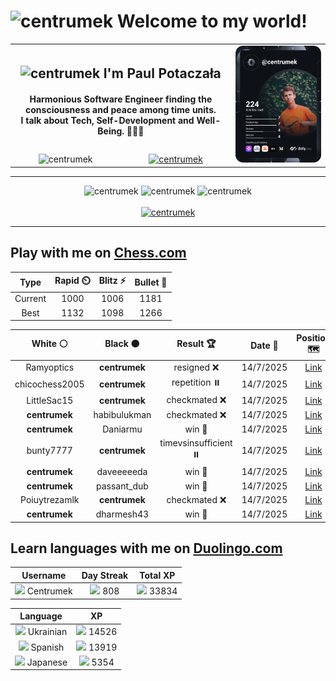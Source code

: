 <h1>
  <img
    src="https://emojis.slackmojis.com/emojis/images/1531849430/4246/blob-sunglasses.gif"
    width="30"
    alt="centrumek"
  />
  Welcome to my world!
</h1>

<table>
  <tbody>
    <tr>
      <td align="center" width="70%" colspan="2">
        <h2>
          <img
            src="https://raw.githubusercontent.com/MartinHeinz/MartinHeinz/master/wave.gif"
            width="30px"
            alt="centrumek"
          />
          I'm Paul Potaczała
        </h2>
        <h4>
          Harmonious Software Engineer finding the consciousness and peace among time units.
          <br/>
          I talk about Tech, Self-Development and Well-Being. 🌿🧘🚀
        </h4>
      </td>
      <td width="30%" rowspan="2">
        <a href="https://app.daily.dev/centrumek">
          <img
            src="./devcard.svg"
            alt="centrumek"
          />
        </a>
      </td>
    </tr>
    <tr align="center">
      <td>
        <img
          src="https://komarev.com/ghpvc/?username=centrumek&label=visitors&color=0e75b6&style=flat"
          alt="centrumek"
        >
      </td>
      <td>
        <a href="https://stackoverflow.com/users/14496012/centrumek">
          <img
            src="https://stackoverflow.com/users/flair/14496012.png?theme=dark"
            alt="centrumek"
          >
        </a>
      </td>
    </tr>
  </tbody>
</table>

---
<div align="center">
  <img 
    src="https://github-readme-stats.vercel.app/api?username=centrumek&show_icons=true&count_private=true&theme=dark&hide_border=true&hide=issues,contribs&bg_color=00000000"
    alt="centrumek"
  />
  <img
    src="https://github-readme-stats.vercel.app/api/top-langs/?username=centrumek&layout=compact&hide_border=true&theme=dark&bg_color=00000000&langs_count=6&exclude_repo=air-statistic-app"
    alt="centrumek"
  />
  <img 
    src="https://github-readme-streak-stats.herokuapp.com?user=centrumek&theme=dark&hide_border=true&background=FFFFFF00"
    alt="centrumek"
  />
  <br/>
  <br/>
  <a href="https://www.buymeacoffee.com/centrumek">
    <img
      src="https://cdn.buymeacoffee.com/buttons/v2/default-orange.png"
      height="50"
      width="210"
      alt="centrumek"
    />
  </a>
</div>

---

## Play with me on [Chess.com](https://www.chess.com/member/centrumek)

<div align="center">
<!--START_SECTION:chessStats-->
<!-- Automatically generated with https://github.com/Balastrong/chess-stats-action -->

| Type | Rapid ⏲️ | Blitz ⚡ | Bullet 🔫 |
|:---:|:---:|:---:|:---:|
| Current | 1000 | 1006 | 1181 |
| Best | 1132 | 1098 | 1266 |

| White ⚪ | Black ⚫ | Result 🏆 | Date 📅 | Position 🗺️ | Type 🕕 |
|:---:|:---:|:---:|:---:|:---:|:---:|
| Ramyoptics | **centrumek** | resigned ❌ | 14/7/2025 | <a href="http://www.ee.unb.ca/cgi-bin/tervo/fen.pl?select=8/1R6/8/6k1/6Q1/6bK/8/8 b - - 1 58">Link</a> | Blitz |
| chicochess2005 | **centrumek** | repetition ⏸️ | 14/7/2025 | <a href="http://www.ee.unb.ca/cgi-bin/tervo/fen.pl?select=8/2K5/4k3/3r4/8/8/8/8 w - - 70 90">Link</a> | Blitz |
| LittleSac15 | **centrumek** | checkmated ❌ | 14/7/2025 | <a href="http://www.ee.unb.ca/cgi-bin/tervo/fen.pl?select=5k1R/R7/4r3/5p1p/5r2/3K3P/6p1/8 b - - 7 50">Link</a> | Blitz |
| **centrumek** | habibulukman | checkmated ❌ | 14/7/2025 | <a href="http://www.ee.unb.ca/cgi-bin/tervo/fen.pl?select=rn4k1/p1pp3p/1p2pB1Q/1B1b4/5p2/P7/1Pq3r1/RK6 w - - 0 25">Link</a> | Blitz |
| **centrumek** | Daniarmu | win 🥇 | 14/7/2025 | <a href="http://www.ee.unb.ca/cgi-bin/tervo/fen.pl?select=k7/P4R2/1N6/1p6/2p5/2P5/6K1/8 b - - 1 55">Link</a> | Blitz |
| bunty7777 | **centrumek** | timevsinsufficient ⏸️ | 14/7/2025 | <a href="http://www.ee.unb.ca/cgi-bin/tervo/fen.pl?select=8/8/8/8/6rk/3K4/8/8 b - - 33 80">Link</a> | Blitz |
| **centrumek** | daveeeeeda | win 🥇 | 14/7/2025 | <a href="http://www.ee.unb.ca/cgi-bin/tervo/fen.pl?select=1k6/RQ6/p7/8/4p3/P3P1P1/1P5P/3N2K1 b - - 4 42">Link</a> | Blitz |
| **centrumek** | passant_dub | win 🥇 | 14/7/2025 | <a href="http://www.ee.unb.ca/cgi-bin/tervo/fen.pl?select=4Q1k1/p4ppp/1p3q2/2p5/2Pp1P2/P2P4/2P3PP/1R3RK1 b - - 0 20">Link</a> | Blitz |
| Poiuytrezamlk | **centrumek** | checkmated ❌ | 14/7/2025 | <a href="http://www.ee.unb.ca/cgi-bin/tervo/fen.pl?select=8/8/8/5P2/K1P5/1P6/6Q1/2k2Q2 b - - 11 68">Link</a> | Blitz |
| **centrumek** | dharmesh43 | win 🥇 | 14/7/2025 | <a href="http://www.ee.unb.ca/cgi-bin/tervo/fen.pl?select=4R1k1/1p6/p1p3Kp/8/3P2p1/8/PPP4r/8 b - - 1 32">Link</a> | Blitz |

<!--END_SECTION:chessStats-->
</div>

## Learn languages with me on [Duolingo.com](https://www.duolingo.com/profile/Centrumek)

<div align="center">
<!--START_SECTION:duolingoStats-->
<!-- Automatically generated with https://github.com/centrumek/duolingo-readme-stats-->

| Username | Day Streak | Total XP |
|:---:|:---:|:---:|
| <img src="https://raw.githubusercontent.com/centrumek/duolingo-readme-stats/main/assets/duolingo.png" height="12"> Centrumek | <img src="https://raw.githubusercontent.com/centrumek/duolingo-readme-stats/main/assets/streakinactive.svg" height="12"> 808 | <img src="https://raw.githubusercontent.com/centrumek/duolingo-readme-stats/main/assets/xp.svg" height="12"> 33834 | <img src="https://raw.githubusercontent.com/centrumek/duolingo-readme-stats/main/assets/xp.svg" height="12"> 0 |

| Language | XP |
|:---:|:---:|
| <img src="https://raw.githubusercontent.com/centrumek/duolingo-readme-stats/main/assets/langs/ukrainian.svg" height="12"> Ukrainian | <img src="https://raw.githubusercontent.com/centrumek/duolingo-readme-stats/main/assets/xp.svg" height="12"> 14526 |
| <img src="https://raw.githubusercontent.com/centrumek/duolingo-readme-stats/main/assets/langs/spanish.svg" height="12"> Spanish | <img src="https://raw.githubusercontent.com/centrumek/duolingo-readme-stats/main/assets/xp.svg" height="12"> 13919 |
| <img src="https://raw.githubusercontent.com/centrumek/duolingo-readme-stats/main/assets/langs/japanese.svg" height="12"> Japanese | <img src="https://raw.githubusercontent.com/centrumek/duolingo-readme-stats/main/assets/xp.svg" height="12"> 5354 |

<!--END_SECTION:duolingoStats-->
</div>
<!--
**centrumek/centrumek** is a ✨ _special_ ✨ repository because its `README.md` (this file) appears on your GitHub profile.

Here are some ideas to get you started:

- 🔭 I’m currently working on ...
- 🌱 I’m currently learning ...
- 👯 I’m looking to collaborate on ...
- 🤔 I’m looking for help with ...
- 💬 Ask me about ...
- 📫 How to reach me: ...
- 😄 Pronouns: ...
- ⚡ Fun fact: ...
-->
